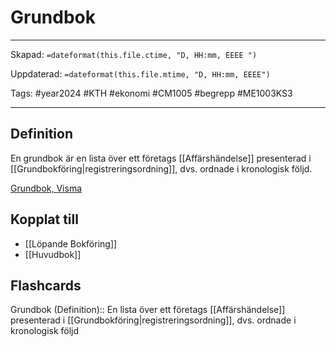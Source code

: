 # Grundbok

---
Skapad: `=dateformat(this.file.ctime, "D, HH:mm, EEEE ")`

Uppdaterad: `=dateformat(this.file.mtime, "D, HH:mm, EEEE")`

Tags: #year2024 #KTH #ekonomi #CM1005 #begrepp #ME1003KS3

---

## Definition

En grundbok är en lista över ett företags [[Affärshändelse]] presenterad i [[Grundbokföring|registreringsordning]], dvs. ordnade i kronologisk följd.

[Grundbok, Visma](https://vismaspcs.se/ekonomiska-termer/vad-ar-grundbok)

## Kopplat till

- [[Löpande Bokföring]]
- [[Huvudbok]]

## Flashcards

Grundbok (Definition):: En lista över ett företags [[Affärshändelse]] presenterad i [[Grundbokföring|registreringsordning]], dvs. ordnade i kronologisk följd
<!--SR:!2024-03-28,33,270!2024-03-18,13,292-->
